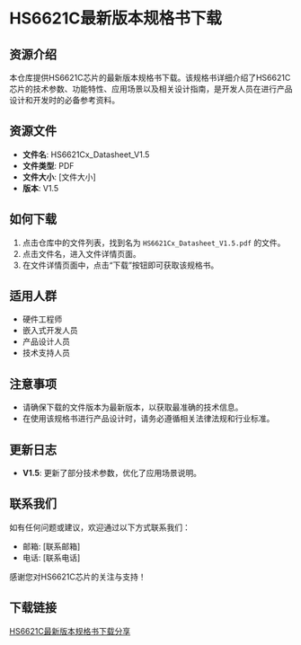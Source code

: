 # HS6621C最新版本规格书下载

## 资源介绍

本仓库提供HS6621C芯片的最新版本规格书下载。该规格书详细介绍了HS6621C芯片的技术参数、功能特性、应用场景以及相关设计指南，是开发人员在进行产品设计和开发时的必备参考资料。

## 资源文件

- **文件名**: HS6621Cx_Datasheet_V1.5
- **文件类型**: PDF
- **文件大小**: [文件大小]
- **版本**: V1.5

## 如何下载

1. 点击仓库中的文件列表，找到名为 `HS6621Cx_Datasheet_V1.5.pdf` 的文件。
2. 点击文件名，进入文件详情页面。
3. 在文件详情页面中，点击“下载”按钮即可获取该规格书。

## 适用人群

- 硬件工程师
- 嵌入式开发人员
- 产品设计人员
- 技术支持人员

## 注意事项

- 请确保下载的文件版本为最新版本，以获取最准确的技术信息。
- 在使用该规格书进行产品设计时，请务必遵循相关法律法规和行业标准。

## 更新日志

- **V1.5**: 更新了部分技术参数，优化了应用场景说明。

## 联系我们

如有任何问题或建议，欢迎通过以下方式联系我们：

- 邮箱: [联系邮箱]
- 电话: [联系电话]

感谢您对HS6621C芯片的关注与支持！

## 下载链接

[HS6621C最新版本规格书下载分享](https://pan.quark.cn/s/08d7198bad5a)